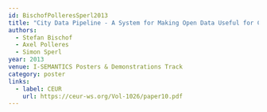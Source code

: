 ```yaml
---
id: BischofPolleresSperl2013
title: "City Data Pipeline - A System for Making Open Data Useful for Cities"
authors:
  - Stefan Bischof
  - Axel Polleres
  - Simon Sperl
year: 2013
venue: I-SEMANTICS Posters & Demonstrations Track
category: poster
links:
  - label: CEUR
    url: https://ceur-ws.org/Vol-1026/paper10.pdf
---
```


